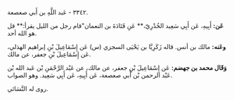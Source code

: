 ٣٣٤٢ - عَبد اللَّهِ بن أَبي صعصعة.

**عَن:** أَبِيهِ، عَن أَبِي سَعِيد الخُدْرِيّ،** عَنِ قَتَادَةَ بن النعمان"قام رجل من الليل يقرأ:** قل هو الله أحد.

**وعَنه:** مالك بن أنس. قاله زَكَرِيَّا بن يَحْيَى السجزي (س) عَن إِسْمَاعِيلَ بْنِ إبراهيم الهذلي، عَن إِسْمَاعِيلَ بْنِ جعفر، عن مالك.

**وَقَال محمد بن جهضم:** عَن إِسْمَاعِيلَ بْنِ جعفر، عن مالك، عن عَبْد الرَّحْمَنِ بْن عَبد الله بْن عَبْد الرحمن بْن أَبي صعصعة، عَن أَبِيهِ، عَن أَبِي سَعِيد. وهو الصواب.

روى له النَّسَائي.